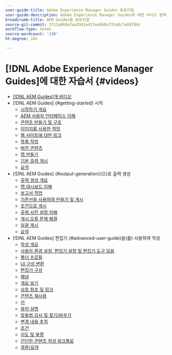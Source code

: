 ```yaml
---
user-guide-title: Adobe Experience Manager Guides 튜토리얼
user-guide-description: Adobe Experience Manager Guides에 대한 비디오 컬렉션입니다.
breadcrumb-title: AEM Guides용 튜토리얼
source-git-commit: 2f11a068afaa2941e437ee8b0a735a8c7e69784c
workflow-type: tm+mt
source-wordcount: '130'
ht-degree: 16%

---
```



# [!DNL Adobe Experience Manager Guides]에 대한 자습서 {#videos}

+ [[!DNL AEM Guides]개 비디오](overview.md)
+ [!DNL AEM Guides] {#getting-started} 시작
   + [시작하기 개요](./course-1/overview.md)
   + [AEM 사용자 인터페이스 이해](./course-1/understanding-the-aem-user-interface.md)
   + [콘텐츠 만들기 및 구조](./course-1/creating-and-structuring-content.md)
   + [이미지를 사용한 작업](./course-1/working-with-images.md)
   + [웹 사이트에 대한 링크](./course-1/linking-to-websites.md)
   + [목록 작업](./course-1/working-with-lists.md)
   + [버전 콘텐츠](./course-1/versioning-content.md)
   + [맵 만들기](./course-1/creating-a-map.md)
   + [기본 출력 게시](./course-1/publishing-default-output.md)
   + [요약](./course-1/recap.md)
+ [!DNL AEM Guides] {#output-generation}(으)로 출력 생성
   + [출력 생성 개요](./course-2/overview.md)
   + [맵 대시보드 이해](./course-2/introduction-to-the-map-dashboard.md)
   + [보고서 작업](./course-2/working-with-reports.md)
   + [기준선을 사용하여 만들기 및 게시](./course-2/creating-and-publishing-with-baselines.md)
   + [조건으로 게시](./course-2/publishing-with-conditions.md)
   + [출력 사전 설정 이해](./course-2/output-presets.md)
   + [게시 오류 문제 해결](./course-2/troubleshooting-publishing-errors.md)
   + [일괄 게시](./course-2/bulk-publishing.md)
   + [요약](./course-2/recap.md)
+ [!DNL AEM Guides] 편집기 {#advanced-user-guide}을(를) 사용하여 작성
   + [작성 개요](./course-3/overview.md)
   + [사용자 환경 설정, 편집기 설정 및 편집기 도구 모음](./course-3/user-settings-preferences-toolbars.md)
   + [폴더 프로필](./course-3/folder-profiles.md)
   + [UI 구성 변환](./course-3/conver-ui-config.md)
   + [편집기 구성](./course-3/editor-configuration.md)
   + [패널](./course-3/panels.md)
   + [개요 보기](./course-3/outline-view.md)
   + [상호 참조 및 링크](./course-3/cross-references-and-links.md)
   + [콘텐츠 재사용](./course-3/content-reuse.md)
   + [키](./course-3/keys.md)
   + [용어 설명](./course-3/glossary.md)
   + [맞춤법 검사 및 찾기/바꾸기](./course-3/spell-check.md)
   + [변경 내용 추적](./course-3/track-changes.md)
   + [조건](./course-3/conditions.md)
   + [지도 및 북맵](./course-3/maps-and-bookmaps.md)
   + [간단한 콘텐츠 작성 워크플로](./course-3/simple-content-creation-workflows.md)
   + [결론/요약](./course-3/recap.md)